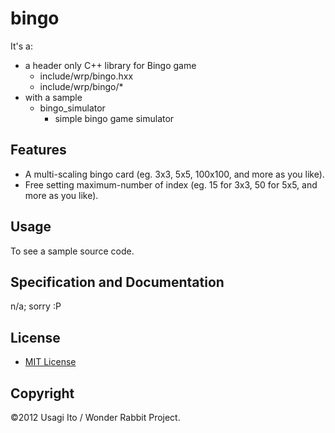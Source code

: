 # bingo

It's a:

* a header only C++ library for Bingo game
    * include/wrp/bingo.hxx
    * include/wrp/bingo/*
* with a sample
    * bingo_simulator
        * simple bingo game simulator

## Features

* A multi-scaling bingo card (eg. 3x3, 5x5, 100x100, and more as you like).
* Free setting maximum-number of index (eg. 15 for 3x3, 50 for 5x5, and more as you like).

## Usage

To see a sample source code.

## Specification and Documentation

n/a; sorry :P

## License

* [MIT License](http://opensource.org/licenses/MIT)

## Copyright

©2012 Usagi Ito / Wonder Rabbit Project.
